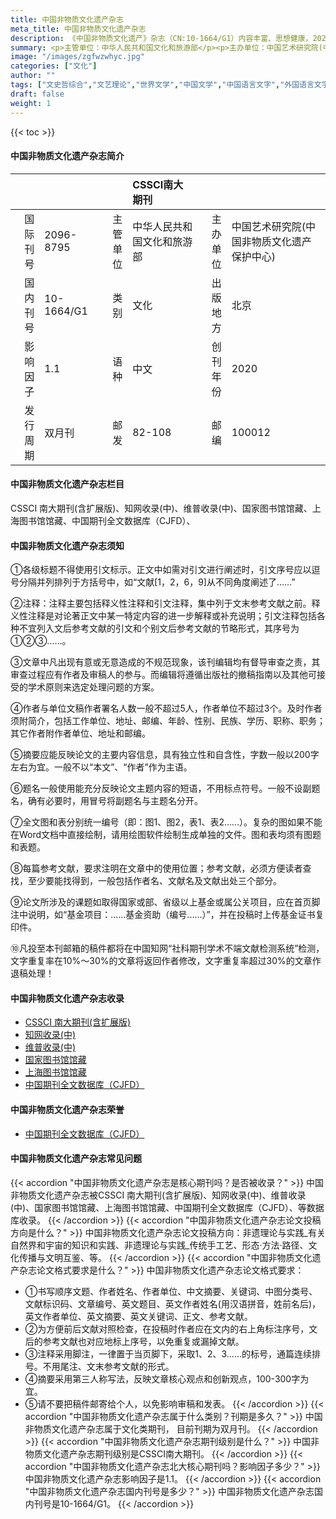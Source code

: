 ```yaml
---
title: 中国非物质文化遗产杂志
meta_title: 中国非物质文化遗产杂志
description: 《中国非物质文化遗产》杂志（CN:10-1664/G1）内容丰富、思想健康，2020年创刊，目前以双月刊形式发行，刊物对外积极扩大宣传，致力于提高杂志质量与影响。作为一份专注于记录、研究、保护非物质文化遗产的权威刊物，其办刊宗旨深远而崇高。它不仅承载着记录中华民族丰富多彩的非物质文化遗产的重任，更致力于传承和发扬这些独特的民族文化，促进非物质文化遗产与现代社会的有机结合，让古老的智慧在新时代焕发出新的生机。记录，是杂志的首要任务。它像一位勤勉的史官，走遍千山万水，深入田间地头，用文字、图片、音频、视频等多种形式，全方位、多角度地记录下那些散落在民间的非物质文化遗产。无论是口头传说、传统表演艺术，还是民俗活动、传统手工艺技能，都在杂志的页面上得到了生动展现，让后人能够清晰地感受到这些文化遗产的独特魅力和深厚底蕴。 研究，是杂志的学术支撑。它汇聚了一大批非物质文化遗产研究领域的专家学者，他们通过对非物质文化遗产的深入挖掘和研究，揭示其背后的历史渊源、文化内涵和社会价值。这些研究成果不仅丰富了学术界的理论宝库，也为非物质文化遗产的保护和传承提供了科学依据。保护，是杂志的使命所在。它积极呼吁社会各界关注非物质文化遗产的保护问题，倡导建立科学有效的保护机制，防止这些宝贵的文化遗产因现代化进程的加速而消失。同时，杂志还通过介绍国内外非物质文化遗产保护的成功经验，为相关部门和机构提供有益的参考和借鉴。
summary: <p>主管单位：中华人民共和国文化和旅游部</p><p>主办单位：中国艺术研究院(中国非物质文化遗产保护中心)</p><p>发行级别：CSSCI南大期刊</p><p>发行周期：双月刊</p>
image: "/images/zgfwzwhyc.jpg"
categories: ["文化"]
author: ""
tags: ["文史哲综合","文艺理论","世界文学","中国文学","中国语言文字","外国语言文字","音乐舞蹈","戏剧电影与电视艺术","美术书法雕塑与摄影","地理","文化","史学理论","世界历史","中国通史","中国民族与地方史志","中国古代史","中国近现代史","考古","人物传记","哲学","逻辑学","伦理学","心理学","美学","宗教",]
draft: false
weight: 1
---
```


{{< toc >}}

#### 中国非物质文化遗产杂志简介
|               |                               |               | CSSCI南大期刊        |               |                           |
| ------------: | :---------------------------- | ------------: | :---------------------------- | ------------: | :------------------------ |
| 国际刊号      | 2096-8795   | 主管单位      | 中华人民共和国文化和旅游部     | 主办单位      | 中国艺术研究院(中国非物质文化遗产保护中心)     |
| 国内刊号      | 10-1664/G1        | 类别          | 文化       | 出版地方      | 北京           |
| 影响因子      | 1.1        | 语种          | 中文             | 创刊年份      | 2020    |
| 发行周期      | 双月刊    | 邮发          | 82-108              | 邮编          | 100012      |

#### 中国非物质文化遗产杂志栏目
<span>CSSCI 南大期刊(含扩展版)</span>、<span>知网收录(中)</span>、<span>维普收录(中)</span>、<span>国家图书馆馆藏</span>、<span>上海图书馆馆藏</span>、<span>中国期刊全文数据库（CJFD）</span>、

#### 中国非物质文化遗产杂志须知
<p><p>
	①各级标题不得使用引文标示。正文中如需对引文进行阐述时，引文序号应以逗号分隔并列排列于方括号中，如“文献[1，2，6，9]从不同角度阐述了……”
</p><p>
	②注释：注释主要包括释义性注释和引文注释，集中列于文末参考文献之前。释义性注释是对论著正文中某一特定内容的进一步解释或补充说明；引文注释包括各种不宜列入文后参考文献的引文和个别文后参考文献的节略形式，其序号为①②③……。
</p><p>
	③文章中凡出现有意或无意造成的不规范现象，该刊编辑均有督导审查之责，其审查过程应有作者及审稿人的参与。而编辑将遵循出版社的撤稿指南以及其他可接受的学术原则来选定处理问题的方案。
</p><p>
	④作者与单位文稿作者署名人数一般不超过5人，作者单位不超过3个。及时作者须附简介，包括工作单位、地址、邮编、年龄、性别、民族、学历、职称、职务；其它作者附作者单位、地址和邮编。
</p><p>
	⑤摘要应能反映论文的主要内容信息，具有独立性和自含性，字数一般以200字左右为宜。一般不以“本文”、“作者”作为主语。
</p><p>
	⑥题名一般使用能充分反映论文主题内容的短语，不用标点符号。一般不设副题名，确有必要时，用冒号将副题名与主题名分开。
</p><p>
	⑦全文图和表分别统一编号（即：图1、图2，表1、表2……）。复杂的图如果不能在Word文档中直接绘制，请用绘图软件绘制生成单独的文件。图和表均须有图题和表题。
</p><p>
	⑧每篇参考文献，要求注明在文章中的使用位置；参考文献，必须方便读者查找，至少要能找得到，一般包括作者名、文献名及文献出处三个部分。
</p><p>
	⑨论文所涉及的课题如取得国家或部、省级以上基金或属公关项目，应在首页脚注中说明，如“基金项目：......基金资助（编号......）”，并在投稿时上传基金证书复印件。
</p><p>
	⑩凡投至本刊邮箱的稿件都将在中国知网“社科期刊学术不端文献检测系统”检测，文字重复率在10%～30%的文章将返回作者修改，文字重复率超过30%的文章作退稿处理！
</p></p>


#### 中国非物质文化遗产杂志收录
<ul>
    <li class="inline-block">
        <a class="bg-theme-light hover:bg-primary dark:bg-darkmode-theme-light dark:hover:bg-darkmode-primary dark:hover:text-dark m-1 block rounded px-3 py-1 hover:text-white" href="#中国非物质文化遗产杂志收录">
        CSSCI 南大期刊(含扩展版)
        </a>
    </li>
    <li class="inline-block">
        <a class="bg-theme-light hover:bg-primary dark:bg-darkmode-theme-light dark:hover:bg-darkmode-primary dark:hover:text-dark m-1 block rounded px-3 py-1 hover:text-white" href="#中国非物质文化遗产杂志收录">
        知网收录(中)
        </a>
    </li>
    <li class="inline-block">
        <a class="bg-theme-light hover:bg-primary dark:bg-darkmode-theme-light dark:hover:bg-darkmode-primary dark:hover:text-dark m-1 block rounded px-3 py-1 hover:text-white" href="#中国非物质文化遗产杂志收录">
        维普收录(中)
        </a>
    </li>
    <li class="inline-block">
        <a class="bg-theme-light hover:bg-primary dark:bg-darkmode-theme-light dark:hover:bg-darkmode-primary dark:hover:text-dark m-1 block rounded px-3 py-1 hover:text-white" href="#中国非物质文化遗产杂志收录">
        国家图书馆馆藏
        </a>
    </li>
    <li class="inline-block">
        <a class="bg-theme-light hover:bg-primary dark:bg-darkmode-theme-light dark:hover:bg-darkmode-primary dark:hover:text-dark m-1 block rounded px-3 py-1 hover:text-white" href="#中国非物质文化遗产杂志收录">
        上海图书馆馆藏
        </a>
    </li>
    <li class="inline-block">
        <a class="bg-theme-light hover:bg-primary dark:bg-darkmode-theme-light dark:hover:bg-darkmode-primary dark:hover:text-dark m-1 block rounded px-3 py-1 hover:text-white" href="#中国非物质文化遗产杂志收录">
        中国期刊全文数据库（CJFD）
        </a>
    </li>
</ul>



#### 中国非物质文化遗产杂志荣誉
<ul>
    <li class="inline-block">
        <a class="bg-theme-light hover:bg-primary dark:bg-darkmode-theme-light dark:hover:bg-darkmode-primary dark:hover:text-dark m-1 block rounded px-3 py-1 hover:text-white" href="#中国非物质文化遗产杂志荣誉">
        中国期刊全文数据库（CJFD）
        </a>
    </li>
</ul>












#### 中国非物质文化遗产杂志常见问题
{{< accordion "中国非物质文化遗产杂志是核心期刊吗？是否被收录？" >}}
中国非物质文化遗产杂志被CSSCI 南大期刊(含扩展版)、知网收录(中)、维普收录(中)、国家图书馆馆藏、上海图书馆馆藏、中国期刊全文数据库（CJFD）、等数据库收录。
{{< /accordion >}}
{{< accordion "中国非物质文化遗产杂志论文投稿方向是什么？" >}}
中国非物质文化遗产杂志论文投稿方向：非遗理论与实践_有关自然界和宇宙的知识和实践、非遗理论与实践_传统手工艺、形态·方法·路径、文化传播与文明互鉴、等。
{{< /accordion >}}
{{< accordion "中国非物质文化遗产杂志论文格式要求是什么？" >}}
中国非物质文化遗产杂志论文格式要求：
- ①书写顺序文题、作者姓名、作者单位、中文摘要、关键词、中图分类号、文献标识码、文章编号、英文题目、英文作者姓名(用汉语拼音，姓前名后)，英文作者单位、英文摘要、英文关键词、正文、参考文献。
- ②为方便前后文献对照检查，在投稿时作者应在文内的右上角标注序号，文后的参考文献也对应地标上序号，以免重复或漏掉文献。
- ③注释采用脚注，一律置于当页脚下，采取1、2、3……的标号，通篇连续排号。不用尾注、文末参考文献的形式。
- ④摘要采用第三人称写法，反映文章核心观点和创新观点，100-300字为宜。
- ⑤请不要把稿件邮寄给个人，以免影响审稿和发表。
{{< /accordion >}}
{{< accordion "中国非物质文化遗产杂志属于什么类别？刊期是多久？" >}}
中国非物质文化遗产杂志属于文化类期刊， 目前刊期为双月刊。
{{< /accordion >}}
{{< accordion "中国非物质文化遗产杂志期刊级别是什么？" >}}
中国非物质文化遗产杂志期刊级别是CSSCI南大期刊。
{{< /accordion >}}
{{< accordion "中国非物质文化遗产杂志北大核心期刊吗？影响因子多少？" >}}
中国非物质文化遗产杂志影响因子是1.1。
{{< /accordion >}}
{{< accordion "中国非物质文化遗产杂志国内刊号是多少？" >}}
中国非物质文化遗产杂志国内刊号是10-1664/G1。
{{< /accordion >}}